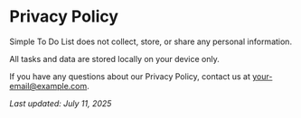 # Privacy Policy

Simple To Do List does not collect, store, or share any personal information.

All tasks and data are stored locally on your device only.

If you have any questions about our Privacy Policy, contact us at your-email@example.com.

_Last updated: July 11, 2025_
